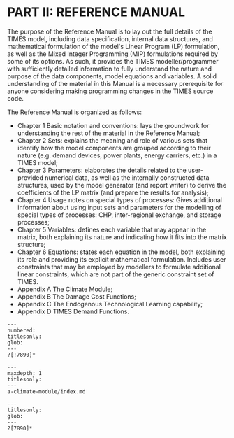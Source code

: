 # PART II: REFERENCE MANUAL

The purpose of the Reference Manual is to lay out the full details of the TIMES model, including data specification, internal data structures, and mathematical formulation of the model's Linear Program (LP) formulation, as well as the Mixed Integer Programming (MIP) formulations required by some of its options. As such, it provides the TIMES modeller/programmer with sufficiently detailed information to fully understand the nature and purpose of the data components, model equations and variables. A solid understanding of the material in this Manual is a necessary prerequisite for anyone considering making programming changes in the TIMES source code.

The Reference Manual is organized as follows:

- Chapter 1 Basic notation and conventions: lays the groundwork for understanding the rest of the material in the Reference Manual;
- Chapter 2 Sets: explains the meaning and role of various sets that identify how the model components are grouped according to their nature (e.g. demand devices, power plants, energy carriers, etc.) in a TIMES model;
- Chapter 3 Parameters: elaborates the details related to the user-provided numerical data, as well as the internally constructed data structures, used by the model generator (and report writer) to derive the coefficients of the LP matrix (and prepare the results for analysis);
- Chapter 4 Usage notes on special types of processes: Gives additional information about using input sets and parameters for the modelling of special types of processes: CHP, inter-regional exchange, and storage processes;
- Chapter 5 Variables: defines each variable that may appear in the matrix, both explaining its nature and indicating how it fits into the matrix structure;
- Chapter 6 Equations: states each equation in the model, both explaining its role and providing its explicit mathematical formulation. Includes user constraints that may be employed by modellers to formulate additional linear constraints, which are not part of the generic constraint set of TIMES.
- Appendix A The Climate Module;
- Appendix B The Damage Cost Functions;
- Appendix C The Endogenous Technological Learning capability;
- Appendix D TIMES Demand Functions.

```{toctree}
---
numbered:
titlesonly:
glob:
---
?[!7890]*
```

```{toctree}
---
maxdepth: 1
titlesonly:
---
a-climate-module/index.md
```

```{toctree}
---
titlesonly:
glob:
---
?[7890]*
```
